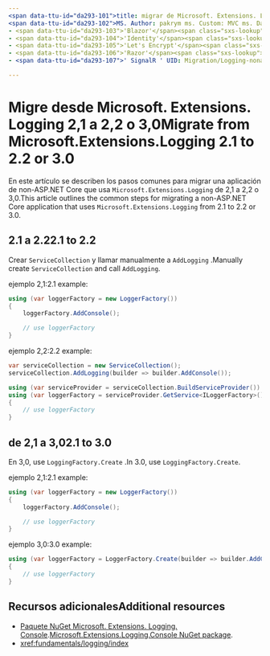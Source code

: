 ```yaml
---
<span data-ttu-id="da293-101">title: migrar de Microsoft. Extensions. Logging 2,1 a 2,2 o 3,0 Author: pakrym Description: Aprenda a migrar una aplicación non-ASP.NET Core que usa Microsoft. Extensions. Logging from 2,1 a 2,2 o 3,0.</span><span class="sxs-lookup"><span data-stu-id="da293-101">title: Migrate from Microsoft.Extensions.Logging 2.1 to 2.2 or 3.0 author: pakrym description: Learn how to migrate a non-ASP.NET Core application that uses Microsoft.Extensions.Logging from 2.1 to 2.2 or 3.0.</span></span>
<span data-ttu-id="da293-102">MS. Author: pakrym ms. Custom: MVC ms. Date: 01/04/2019 no-LOC:</span><span class="sxs-lookup"><span data-stu-id="da293-102">ms.author: pakrym ms.custom: mvc ms.date: 01/04/2019 no-loc:</span></span>
- <span data-ttu-id="da293-103">'Blazor'</span><span class="sxs-lookup"><span data-stu-id="da293-103">'Blazor'</span></span>
- <span data-ttu-id="da293-104">'Identity'</span><span class="sxs-lookup"><span data-stu-id="da293-104">'Identity'</span></span>
- <span data-ttu-id="da293-105">'Let's Encrypt'</span><span class="sxs-lookup"><span data-stu-id="da293-105">'Let's Encrypt'</span></span>
- <span data-ttu-id="da293-106">'Razor'</span><span class="sxs-lookup"><span data-stu-id="da293-106">'Razor'</span></span>
- <span data-ttu-id="da293-107">' SignalR ' UID: Migration/Logging-nonaspnetcore</span><span class="sxs-lookup"><span data-stu-id="da293-107">'SignalR' uid: migration/logging-nonaspnetcore</span></span>

---
```


# <a name="migrate-from-microsoftextensionslogging-21-to-22-or-30"></a><span data-ttu-id="da293-108">Migre desde Microsoft. Extensions. Logging 2,1 a 2,2 o 3,0</span><span class="sxs-lookup"><span data-stu-id="da293-108">Migrate from Microsoft.Extensions.Logging 2.1 to 2.2 or 3.0</span></span>

<span data-ttu-id="da293-109">En este artículo se describen los pasos comunes para migrar una aplicación de non-ASP.NET Core que usa `Microsoft.Extensions.Logging` de 2,1 a 2,2 o 3,0.</span><span class="sxs-lookup"><span data-stu-id="da293-109">This article outlines the common steps for migrating a non-ASP.NET Core application that uses `Microsoft.Extensions.Logging` from 2.1 to 2.2 or 3.0.</span></span>

## <a name="21-to-22"></a><span data-ttu-id="da293-110">2.1 a 2.2</span><span class="sxs-lookup"><span data-stu-id="da293-110">2.1 to 2.2</span></span>

<span data-ttu-id="da293-111">Crear `ServiceCollection` y llamar manualmente a `AddLogging` .</span><span class="sxs-lookup"><span data-stu-id="da293-111">Manually create `ServiceCollection` and call `AddLogging`.</span></span>

<span data-ttu-id="da293-112">ejemplo 2,1:</span><span class="sxs-lookup"><span data-stu-id="da293-112">2.1 example:</span></span>

```csharp
using (var loggerFactory = new LoggerFactory())
{
    loggerFactory.AddConsole();

    // use loggerFactory
}
```

<span data-ttu-id="da293-113">ejemplo 2,2:</span><span class="sxs-lookup"><span data-stu-id="da293-113">2.2 example:</span></span>

```csharp
var serviceCollection = new ServiceCollection();
serviceCollection.AddLogging(builder => builder.AddConsole());

using (var serviceProvider = serviceCollection.BuildServiceProvider())
using (var loggerFactory = serviceProvider.GetService<ILoggerFactory>())
{
    // use loggerFactory
}
```

## <a name="21-to-30"></a><span data-ttu-id="da293-114">de 2,1 a 3,0</span><span class="sxs-lookup"><span data-stu-id="da293-114">2.1 to 3.0</span></span>

<span data-ttu-id="da293-115">En 3,0, use `LoggingFactory.Create` .</span><span class="sxs-lookup"><span data-stu-id="da293-115">In 3.0, use `LoggingFactory.Create`.</span></span>

<span data-ttu-id="da293-116">ejemplo 2,1:</span><span class="sxs-lookup"><span data-stu-id="da293-116">2.1 example:</span></span>

```csharp
using (var loggerFactory = new LoggerFactory())
{
    loggerFactory.AddConsole();

    // use loggerFactory
}
```

<span data-ttu-id="da293-117">ejemplo 3,0:</span><span class="sxs-lookup"><span data-stu-id="da293-117">3.0 example:</span></span>

```csharp
using (var loggerFactory = LoggerFactory.Create(builder => builder.AddConsole()))
{
    // use loggerFactory
}
```

## <a name="additional-resources"></a><span data-ttu-id="da293-118">Recursos adicionales</span><span class="sxs-lookup"><span data-stu-id="da293-118">Additional resources</span></span>

* <span data-ttu-id="da293-119">[Paquete NuGet Microsoft. Extensions. Logging. Console](https://www.nuget.org/packages/Microsoft.Extensions.Logging.Console/).</span><span class="sxs-lookup"><span data-stu-id="da293-119">[Microsoft.Extensions.Logging.Console NuGet package](https://www.nuget.org/packages/Microsoft.Extensions.Logging.Console/).</span></span>
* <xref:fundamentals/logging/index>
